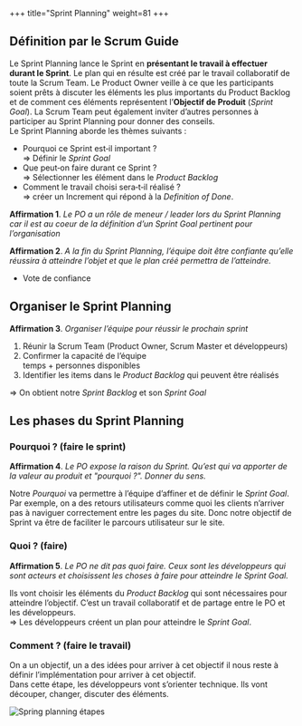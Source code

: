 +++
title="Sprint Planning"
weight=81
+++


## Définition par le Scrum Guide

Le Sprint Planning lance le Sprint en **présentant le travail à
effectuer durant le Sprint**. Le plan qui en résulte est créé par le
travail collaboratif de toute la Scrum Team. Le Product Owner veille à
ce que les participants soient prêts à discuter les éléments les plus
importants du Product Backlog et de comment ces éléments représentent
l’**Objectif de Produit** (*Sprint Goal*). La Scrum Team peut également
inviter d’autres personnes à participer au Sprint Planning pour donner
des conseils.  
Le Sprint Planning aborde les thèmes suivants :

-   Pourquoi ce Sprint est‐il important ?  
    ⇒ Définir le *Sprint Goal*  
-   Que peut‐on faire durant ce Sprint ?  
    ⇒ Sélectionner les élément dans le *Product Backlog*  
-   Comment le travail choisi sera‐t‐il réalisé ?  
    ⇒ créer un Increment qui répond à la *Definition of Done*.  

**Affirmation 1**. *Le PO a un rôle de meneur / leader lors du Sprint
Planning car il est au coeur de la définition d’un Sprint Goal pertinent
pour l’organisation*

**Affirmation 2**. *A la fin du Sprint Planning, l’équipe doit être
confiante qu’elle réussira à atteindre l’objet et que le plan créé
permettra de l’atteindre.*

-   Vote de confiance

## Organiser le Sprint Planning

**Affirmation 3**. *Organiser l’équipe pour réussir le prochain sprint*

1.  Réunir la Scrum Team (Product Owner, Scrum Master et développeurs)
2.  Confirmer la capacité de l’équipe  
    temps + personnes disponibles
3.  Identifier les items dans le *Product Backlog* qui peuvent être
    réalisés  

⇒ On obtient notre *Sprint Backlog* et son *Sprint Goal*

## Les phases du Sprint Planning

### Pourquoi ? (faire le sprint)

**Affirmation 4**. *Le PO expose la raison du Sprint. Qu’est qui va
apporter de la valeur au produit et "pourquoi ?". Donner du sens.*

Notre *Pourquoi* va permettre à l’équipe d’affiner et de définir le
*Sprint Goal*. Par exemple, on a des retours utilisateurs comme quoi les
clients n’arriver pas à naviguer correctement entre les pages du site.
Donc notre objectif de Sprint va être de faciliter le parcours
utilisateur sur le site.

### Quoi ? (faire)

**Affirmation 5**. *Le PO ne dit pas quoi faire. Ceux sont les
développeurs qui sont acteurs et choisissent les choses à faire pour
atteindre le Sprint Goal.*

Ils vont choisir les éléments du *Product Backlog* qui sont nécessaires
pour atteindre l’objectif. C’est un travail collaboratif et de partage
entre le PO et les développeurs.  
⇒ Les développeurs créent un plan pour atteindre le *Sprint Goal*.

### Comment ? (faire le travail)

On a un objectif, un a des idées pour arriver à cet objectif il nous
reste à définir l’implémentation pour arriver à cet objectif.  
Dans cette étape, les développeurs vont s’orienter technique. Ils vont
découper, changer, discuter des éléments.

![Spring planning étapes](../images/sprint_planning.png)